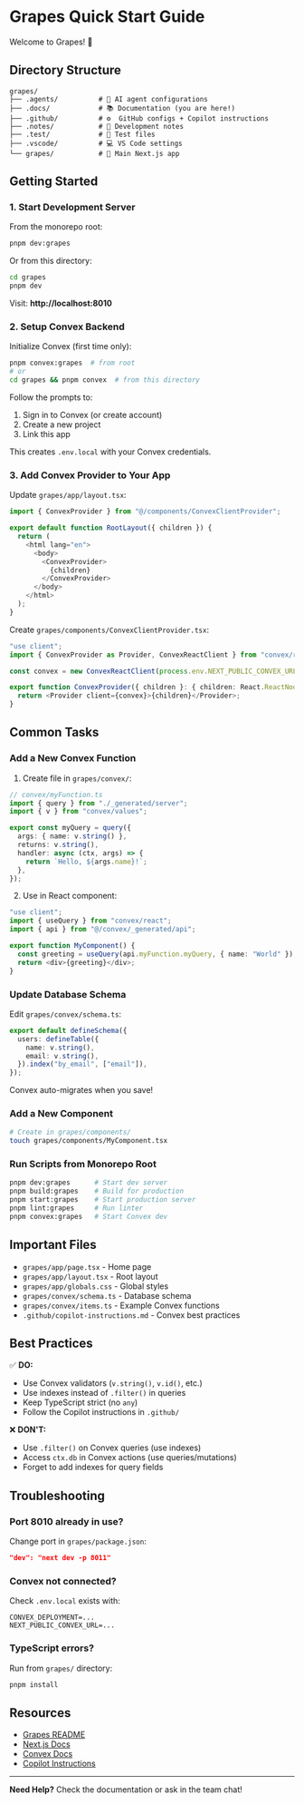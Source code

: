 # Grapes Quick Start Guide

Welcome to Grapes! 🍇

## Directory Structure

```
grapes/
├── .agents/          # 📝 AI agent configurations
├── .docs/            # 📚 Documentation (you are here!)
├── .github/          # ⚙️  GitHub configs + Copilot instructions
├── .notes/           # 📓 Development notes
├── .test/            # 🧪 Test files
├── .vscode/          # 💻 VS Code settings
└── grapes/           # 🍇 Main Next.js app
```

## Getting Started

### 1. Start Development Server

From the monorepo root:

```bash
pnpm dev:grapes
```

Or from this directory:

```bash
cd grapes
pnpm dev
```

Visit: **http://localhost:8010**

### 2. Setup Convex Backend

Initialize Convex (first time only):

```bash
pnpm convex:grapes  # from root
# or
cd grapes && pnpm convex  # from this directory
```

Follow the prompts to:
1. Sign in to Convex (or create account)
2. Create a new project
3. Link this app

This creates `.env.local` with your Convex credentials.

### 3. Add Convex Provider to Your App

Update `grapes/app/layout.tsx`:

```typescript
import { ConvexProvider } from "@/components/ConvexClientProvider";

export default function RootLayout({ children }) {
  return (
    <html lang="en">
      <body>
        <ConvexProvider>
          {children}
        </ConvexProvider>
      </body>
    </html>
  );
}
```

Create `grapes/components/ConvexClientProvider.tsx`:

```typescript
"use client";
import { ConvexProvider as Provider, ConvexReactClient } from "convex/react";

const convex = new ConvexReactClient(process.env.NEXT_PUBLIC_CONVEX_URL!);

export function ConvexProvider({ children }: { children: React.ReactNode }) {
  return <Provider client={convex}>{children}</Provider>;
}
```

## Common Tasks

### Add a New Convex Function

1. Create file in `grapes/convex/`:

```typescript
// convex/myFunction.ts
import { query } from "./_generated/server";
import { v } from "convex/values";

export const myQuery = query({
  args: { name: v.string() },
  returns: v.string(),
  handler: async (ctx, args) => {
    return `Hello, ${args.name}!`;
  },
});
```

2. Use in React component:

```typescript
"use client";
import { useQuery } from "convex/react";
import { api } from "@/convex/_generated/api";

export function MyComponent() {
  const greeting = useQuery(api.myFunction.myQuery, { name: "World" });
  return <div>{greeting}</div>;
}
```

### Update Database Schema

Edit `grapes/convex/schema.ts`:

```typescript
export default defineSchema({
  users: defineTable({
    name: v.string(),
    email: v.string(),
  }).index("by_email", ["email"]),
});
```

Convex auto-migrates when you save!

### Add a New Component

```bash
# Create in grapes/components/
touch grapes/components/MyComponent.tsx
```

### Run Scripts from Monorepo Root

```bash
pnpm dev:grapes      # Start dev server
pnpm build:grapes    # Build for production
pnpm start:grapes    # Start production server
pnpm lint:grapes     # Run linter
pnpm convex:grapes   # Start Convex dev
```

## Important Files

- `grapes/app/page.tsx` - Home page
- `grapes/app/layout.tsx` - Root layout
- `grapes/app/globals.css` - Global styles
- `grapes/convex/schema.ts` - Database schema
- `grapes/convex/items.ts` - Example Convex functions
- `.github/copilot-instructions.md` - Convex best practices

## Best Practices

✅ **DO:**
- Use Convex validators (`v.string()`, `v.id()`, etc.)
- Use indexes instead of `.filter()` in queries
- Keep TypeScript strict (no `any`)
- Follow the Copilot instructions in `.github/`

❌ **DON'T:**
- Use `.filter()` on Convex queries (use indexes)
- Access `ctx.db` in Convex actions (use queries/mutations)
- Forget to add indexes for query fields

## Troubleshooting

### Port 8010 already in use?

Change port in `grapes/package.json`:
```json
"dev": "next dev -p 8011"
```

### Convex not connected?

Check `.env.local` exists with:
```
CONVEX_DEPLOYMENT=...
NEXT_PUBLIC_CONVEX_URL=...
```

### TypeScript errors?

Run from `grapes/` directory:
```bash
pnpm install
```

## Resources

- [Grapes README](../README.md)
- [Next.js Docs](https://nextjs.org/docs)
- [Convex Docs](https://docs.convex.dev)
- [Copilot Instructions](../.github/copilot-instructions.md)

---

**Need Help?** Check the documentation or ask in the team chat!
